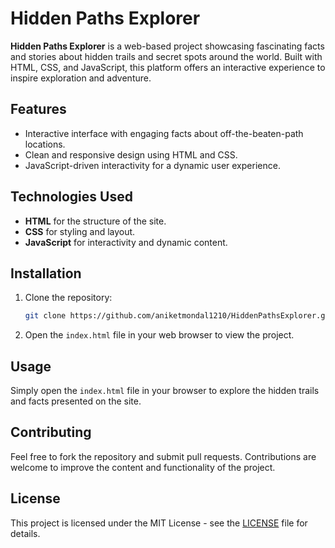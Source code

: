 # Hidden Paths Explorer

**Hidden Paths Explorer** is a web-based project showcasing fascinating facts and stories about hidden trails and secret spots around the world. Built with HTML, CSS, and JavaScript, this platform offers an interactive experience to inspire exploration and adventure.

## Features

- Interactive interface with engaging facts about off-the-beaten-path locations.
- Clean and responsive design using HTML and CSS.
- JavaScript-driven interactivity for a dynamic user experience.

## Technologies Used

- **HTML** for the structure of the site.
- **CSS** for styling and layout.
- **JavaScript** for interactivity and dynamic content.

## Installation

1. Clone the repository:
   ```bash
   git clone https://github.com/aniketmondal1210/HiddenPathsExplorer.git
   ```

2. Open the `index.html` file in your web browser to view the project.

## Usage

Simply open the `index.html` file in your browser to explore the hidden trails and facts presented on the site.

## Contributing

Feel free to fork the repository and submit pull requests. Contributions are welcome to improve the content and functionality of the project.

## License

This project is licensed under the MIT License - see the [LICENSE](LICENSE) file for details.
